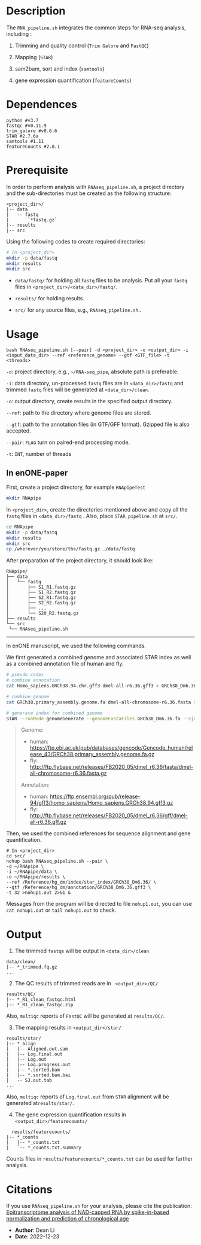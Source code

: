 # Description

The `RNA_pipeline.sh`  integrates the common steps for RNA-seq analysis, including : 

1. Trimming and quality control (`Trim Galore` and `FastQC`)

2. Mapping (`STAR`)

3. sam2bam, sort and index (`samtools`)

4. gene expression quantification (`featureCounts`)




# Dependences

```shell
python #v3.7
fastqc #v0.11.9
trim_galore #v0.6.6
STAR #2.7.6a
samtools #1.11
featureCounts #2.0.1
```



# Prerequisite 

In order to perform analysis with `RNAseq_pipeline.sh`, a project directory and the sub-directories must be created as the following structure: 

```shell
<project_dir>/
|-- data
|   -- fastq
|   	`*fastq.gz`
|-- results
|-- src
```

Using the following codes to create required directories: 

```bash
# In <project_dir>
mkdir -p data/fastq
mkdir results
mkdir src
```

- `data/fastq/` for holding all `fastq` files to be analysis. Put all your `fastq` files in `<project_dir>/<data_dir>/fastq/`. 

- `results/` for holding results.

- `src/` for any source files, e.g., `RNAseq_pipeline.sh`..



# Usage
```Shell
bash RNAseq_pipeline.sh [--pair] -d <project_dir> -o <output_dir> -i <input_data_dir> --ref <reference_genome> --gtf <GTF_file> -t <threads>
```

`-d`: project directory, e.g.,  `~/RNA-seq_pipe`, absolute path is preferable. 

`-i`: data directory, un-processed `fastq` files are in `<data_dir>/fastq` and trimmed `fastq` files will be generated at `<data_dir>/clean`.

`-o`: output directory, create results in the specified output directory. 

`--ref`: path to the directory where genome files are stored. 

`--gtf`:  path to the annotation files (in GTF/GFF format).  Gzipped file is also accepted.

`--pair`: `FLAG` turn on paired-end processing mode. 

`-t`: `INT`, number of threads



## In enONE-paper

First, create a project directory, for example `RNApipeTest` 

```bash
mkdir RNApipe
```

In `<project_dir>`, create the directories mentioned above and copy all the `fastq` files in `<data_dir>/fastq` . Also, place `STAR_pipeline.sh` at `src/`. 

```bash
cd RNApipe
mkdir -p data/fastq
mkdir results
mkdir src
cp /wherever/you/store/the/fastq.gz ./data/fastq
```

After preparation of the project directory, it should look like:

```shell
RNApipe/
├── data
│   └── fastq
│       ├── S1_R1.fastq.gz
│       ├── S1_R2.fastq.gz
│       ├── S2_R1.fastq.gz
│       ├── S2_R2.fastq.gz
│       ├── ...
│       └── S20_R2.fastq.gz
├── results
└── src
 └── RNAseq_pipeline.sh
```

----



In enONE manuscript, we used the following commands. 

We first generated a combined genome and associated STAR index as well as a combined annotation file of human and fly. 

```bash
# pseudo codes
# combine annotation
cat Homo_sapiens.GRCh38.94.chr.gff3 dmel-all-r6.36.gff3 > GRCh38_Dm6.36.gff3

# combine genome
cat GRCh38.primary_assembly.genome.fa dmel-all-chromosome-r6.36.fasta > GRCh38_Dm6.36.fa

# generate index for combined genome
STAR --runMode genomeGenerate --genomeFastaFiles GRCh38_Dm6.36.fa --sjdbGTFfile GRCh38_Dm6.36.gff3 --sjdbOverhang 149 --runThreadN 16 --genomeDir GRCh38_Dm6.36/ --genomeSAindexNbases 12
```



> Genome:
>
> - human: https://ftp.ebi.ac.uk/pub/databases/gencode/Gencode_human/release_43/GRCh38.primary_assembly.genome.fa.gz
> - fly: http://ftp.flybase.net/releases/FB2020_05/dmel_r6.36/fasta/dmel-all-chromosome-r6.36.fasta.gz
>
> Annotation:
>
> - human: https://ftp.ensembl.org/pub/release-94/gff3/homo_sapiens/Homo_sapiens.GRCh38.94.gff3.gz
> - fly: http://ftp.flybase.net/releases/FB2020_05/dmel_r6.36/gff/dmel-all-r6.36.gff.gz

Then, we used the combined references for sequence alignment and gene quantification. 

```shell
# In <project_dir>
cd src/
nohup bash RNAseq_pipeline.sh --pair \
-d ~/RNApipe \
-i ~/RNApipe/data \
-o ~/RNApipe/results \
--ref /Reference/hg_dm/index/star_index/GRCh38_Dm6.36/ \
--gtf /Reference/hg_dm/annotation/GRCh38_Dm6.36.gff3 \
-t 32 >nohup1.out 2>&1 &
```

Messages from the program will be directed to file `nohup1.out`, you can use `cat nohup1.out` or `tail nohup1.out` to check. 

 

# Output

1. The trimmed `fastqs` will be output in `<data_dir>/clean` 

```shell
data/clean/
|-- *_trimmed.fq.gz
...
```

2. The QC results of trimmed reads are in ` <output_dir>/QC/`

```shell
results/QC/
|-- *_R1_clean_fastqc.html
|-- *_R1_clean_fastqc.zip

```

Also, `multiqc` reports of `FastQC` will be generated at `results/QC/`. 

3.  The mapping results in `<output_dir>/star/`

```shell
results/star/
|-- *_align
|   |-- Aligned.out.sam
|   |-- Log.final.out
|   |-- Log.out
|   |-- Log.progress.out
|   |-- *.sorted.bam
|   |-- *.sorted.bam.bai
|   -- SJ.out.tab
...

```

Also, `multiqc` reports of `Log.final.out` from `STAR` alignment will be generated at`results/star/`. 

4. The gene expression quantification results in `<output_dir>/featurecounts/`

```shell
  results/featurecounts/
|-- *_counts
|   |-- *_counts.txt
|   `-- *_counts.txt.summary
```

Counts files in `results/featurecounts/*_counts.txt` can be used for further analysis. 



# Citations

If you use `RNAseq_pipeline.sh` for your analysis, please cite the publication: [Epitranscriptome analysis of NAD-capped RNA by spike-in-based normalization and prediction of chronological age]()




- **Author**: Dean Li
- **Date**: 2022-12-23

